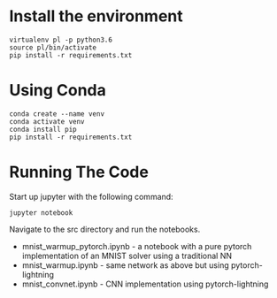 # Install the environment

```
virtualenv pl -p python3.6
source pl/bin/activate
pip install -r requirements.txt
```

# Using Conda

```
conda create --name venv
conda activate venv
conda install pip 
pip install -r requirements.txt
```

# Running The Code

Start up jupyter with the following command:

`jupyter notebook`

Navigate to the src directory and run the notebooks.

* mnist_warmup_pytorch.ipynb - a notebook with a pure pytorch implementation of an MNIST solver using a traditional NN
* mnist_warmup.ipynb - same network as above but using pytorch-lightning 
* mnist_convnet.ipynb - CNN implementation using pytorch-lightning

